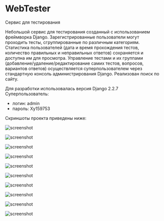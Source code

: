 # WebTester
Сервис для тестирования

Небольшой сервис для тестирования созданный с использованием фреймворка Django. Зарегистрированные пользователи могут проходить тесты, сгруппированные по различным категориям. Статистика пользователей (дата и время прохождения тестов, количество правильных и неправильных ответов) сохраняется и доступна им для просмотра. Управление тестами и их группами (добавление/удаление/редактирование самих тестов, вопросов, вариантов ответов) осуществляется суперпользователем через стандартную консоль администрирования Django.
Реализован поиск по сайту.

Для разработки использовалась версия Django 2.2.7
Суперпользователь: 
 - логин: admin
 - пароль: Xy159753

Скриншоты проекта приведены ниже:

![screenshot](screen0.jpg)

![screenshot](screen1.jpg)

![screenshot](screen2.jpg)

![screenshot](screen3.jpg)

![screenshot](screen4.jpg)

![screenshot](screen5.jpg)

![screenshot](screen6.jpg)

![screenshot](screen7.jpg)

![screenshot](screen8.jpg)

![screenshot](screen9.jpg)
